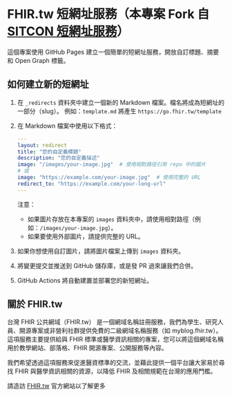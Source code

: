 # FHIR.tw 短網址服務（本專案 Fork 自 [SITCON 短網址服務](https://github.com/sitcon-tw/URL-Shortener)）

這個專案使用 GitHub Pages 建立一個簡單的短網址服務，開放自訂標題、摘要和 Open Graph 標籤。

## 如何建立新的短網址

1. 在 `_redirects` 資料夾中建立一個新的 Markdown 檔案。檔名將成為短網址的一部分（slug）。
   例如：`template.md` 將產生 `https://go.fhir.tw/template`

2. 在 Markdown 檔案中使用以下格式：

   ```yaml
   ---
   layout: redirect
   title: "您的自定義標題"
   description: "您的自定義描述"
   image: "/images/your-image.jpg"  # 使用相對路徑引用 repo 中的圖片
   # 或
   image: "https://example.com/your-image.jpg"  # 使用完整的 URL
   redirect_to: "https://example.com/your-long-url"
   ---
   ```

   注意：
   - 如果圖片存放在本專案的 `images` 資料夾中，請使用相對路徑（例如：`/images/your-image.jpg`）。
   - 如果要使用外部圖片，請提供完整的 URL。

3. 如果你想使用自訂圖片，請將圖片檔案上傳到 `images` 資料夾。

4. 將變更提交並推送到 GitHub 儲存庫，或是發 PR 過來讓我們合併。

5. GitHub Actions 將自動建置並部署您的新短網址。

## 關於 FHIR.tw

台灣 FHIR 公共網域（FHIR.tw） 是一個網域名稱註冊服務，我們為學生、研究人員、開源專案或非營利社群提供免費的二級網域名稱服務（如 myblog.fhir.tw）。這項服務主要提供給與 FHIR 標準或醫學資訊相關的專案，您可以將這個網域名稱用於教學網站、部落格、FHIR 開源專案、公開服務等內容。

我們希望透過這項服務來促進醫資標準的交流，並藉此提供一個平台讓大家易於尋找 FHIR 與醫學資訊相關的資源，以降低 FHIR 及相關規範在台灣的應用門檻。

請造訪 [FHIR.tw](https://fhir.tw) 官方網站以了解更多